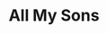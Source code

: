 ---
title: All My Sons
year: 1969
opening_date: 1969-02-21
closing_date: 1969-03-01
layout: productions
featured_image: 
image_caption:
image_credit:
playbill:
category:
Theatre: Theatre Jacksonville
Venue: Little Theatre
cast:
  Joe Keller: Norman Howard
  Kate Keller: Terry McIntire
  Chris Keller: Mashall Grauer
  Ann Deever: Diane Somerville
  George Deever: John Wolters
  Dr. Jim Bayliss: Herb Marks
  Sue Bayliss: Mary Coyle
  Frank Lubey: Rennie Jones
  Lydia Lubey: Harriet Miltenberg
  Bert: Eric Fielding
crew:
  Director: Robert Knowles
  Scenic Design: David Herwitz
  Stage Manager: Douglas Thomas
  Assistant Stage Manager: Wayne Wofford
  Lighting:
    - Hal Nearhoof
    - Jimmy Merrill
  Sound: Mike Fetters
  Properties: 
    - Katie Raven
    - Lollie Raven
    - Suzanne Lanier
    - Norma Patrick
  Set Construction: 
    - Ham Waddell
    - David Herwitz
    - Becky Williams
    - Aileen Davis
    - June Fletcher
    - Thomas Fletcher, Jr.
    - Margaret Winstead
    - Rennie Jones
    - Bob Hilgenberg
    - Mary Ellen Calhoun
    - Mike Fetters
    - Jimmy Merrill
    - James Raney
    - Nancy Gibson
    - Pam Marshall
    - Debbie Dunn
  Make-up: John Walker
  Publicity: 
    - Rosa Harlan
    - L.A. Hanson
external_links:
---